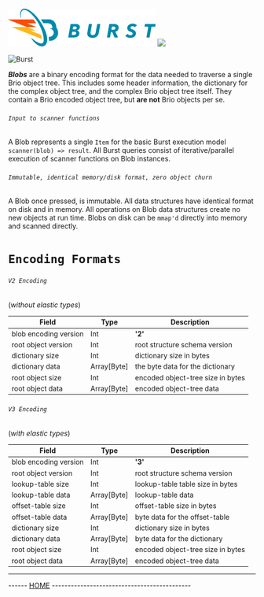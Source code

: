![Burst](../../../../../../../../doc/burst_small.png "")
![](../../../../../../../doc/brio_small.png "")

![Burst](./blobs.png "")

___Blobs___ are  a binary encoding format for the data needed 
to traverse a single Brio object tree.
This includes some header information, the dictionary for the
complex object tree, and the complex Brio object tree itself.
They contain a Brio encoded object tree, but __are not__ Brio objects per se.

###### `Input to scanner functions`
A Blob represents
a single `Item` for the basic Burst execution model `scanner(blob) => result`. All Burst queries consist
of iterative/parallel execution of scanner functions on Blob instances.

###### `Immutable, identical memory/disk format, zero object churn`
A Blob once pressed, is immutable. All data structures have identical format on disk and in memory. All
operations on Blob data structures create no new objects at run time. Blobs on disk can be `mmap'd`
directly into memory and scanned directly.

# `Encoding Formats`
###### `V2 Encoding`
(_without elastic types_)

| Field | Type | Description |
|---|---|---|
| blob encoding version | Int | __'2'__  |
| root object version | Int | root structure schema version |
| dictionary size | Int | dictionary size in bytes |
| dictionary data | Array[Byte] | the byte data for the dictionary |
| root object size | Int | encoded object-tree size in bytes |
| root object data | Array[Byte] | encoded object-tree data |

###### `V3 Encoding`
(_with elastic types_)

| Field | Type | Description |
|---|---|---|
| blob encoding version | Int | __'3'__  |
| root object version | Int | root structure schema version |
| lookup-table size | Int | lookup-table table size in bytes |
| lookup-table data | Array[Byte] | lookup-table data |
| offset-table size | Int | offset-table size in bytes |
| offset-table data | Array[Byte] | byte data for the offset-table |
| dictionary size | Int | dictionary size in bytes |
| dictionary data | Array[Byte] | byte data for the dictionary |
| root object size | Int | encoded object-tree size in bytes |
| root object data | Array[Byte] | encoded object-tree data |

---
------ [HOME](../../../../../../../../../readme.md) -------------------------------------------- 
